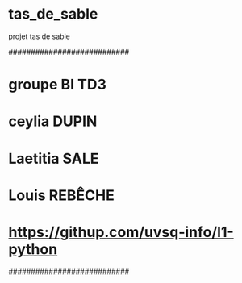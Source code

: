# tas_de_sable
projet tas de sable

###########################
# groupe BI TD3
# ceylia DUPIN
# Laetitia SALE
# Louis REBÊCHE
#
# https://githup.com/uvsq-info/l1-python
###########################
